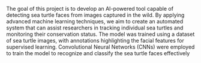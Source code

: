 The goal of this project is to develop an AI-powered tool capable of detecting sea turtle faces from images captured in the wild. By applying advanced machine learning techniques, we aim to create an automated system that can assist researchers in tracking individual sea turtles and monitoring their conservation status.
The model was trained using a dataset of sea turtle images, with annotations highlighting the facial features for supervised learning. Convolutional Neural Networks (CNNs) were employed to train the model to recognize and classify the sea turtle faces effectively
